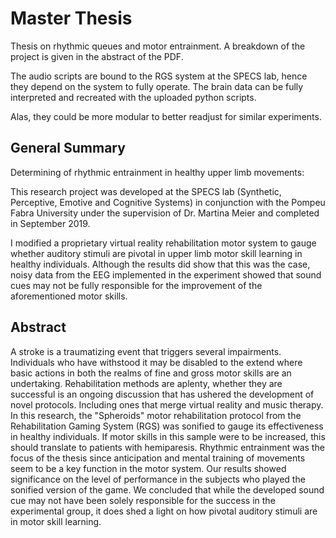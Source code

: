 # Master Thesis

Thesis on rhythmic queues and motor entrainment. A breakdown of the project is given in the abstract of the PDF.

The audio scripts are bound to the RGS system at the SPECS lab, hence they depend on the system to fully operate. The brain data can be fully interpreted and recreated with the uploaded python scripts.

Alas, they could be more modular to better readjust for similar experiments. 

## General Summary

Determining of rhythmic entrainment in healthy upper limb movements:

This research project was developed at the SPECS lab (Synthetic, Perceptive, Emotive and Cognitive Systems) in conjunction with the Pompeu Fabra University under the supervision of Dr. Martina Meier and completed in September 2019. 

I modified a proprietary virtual reality rehabilitation motor system to gauge whether auditory stimuli are pivotal in upper limb motor skill learning in healthy individuals. Although the results did show that this was the case, noisy data from the EEG implemented in the experiment showed that sound cues may not be fully responsible for the improvement of the aforementioned motor skills.

## Abstract 

A stroke is a traumatizing event that triggers several impairments. Individuals who have withstood it may be disabled to the extend where basic actions in both the realms of fine and gross motor skills are an undertaking. Rehabilitation methods are aplenty, whether they are successful is an ongoing discussion that has ushered the development of novel protocols. Including ones that merge virtual reality and music therapy. In this research, the "Spheroids" motor rehabilitation protocol from the Rehabilitation Gaming System (RGS) was sonified to gauge its effectiveness in healthy individuals. If motor skills in this sample were to be increased, this should translate to patients with hemiparesis. Rhythmic entrainment was the focus of the thesis since anticipation and mental training of movements seem to be a key function in the motor system. Our results showed significance on the level of performance in the subjects who played the sonified version of the game. We concluded that while the developed sound cue may not have been solely responsible for the success in the experimental group, it does shed a light on how pivotal auditory stimuli are in motor skill learning.
